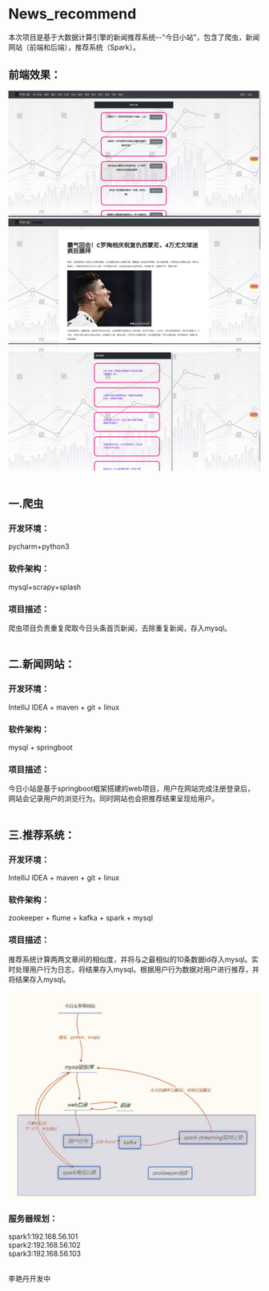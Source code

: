 # News_recommend
本次项目是基于大数据计算引擎的新闻推荐系统--"今日小站"，包含了爬虫，新闻网站（前端和后端），推荐系统（Spark）。<br>
## 前端效果：<br>
![image](https://github.com/luochana/githubPicture/blob/master/pic1.png) <br>
![image](https://github.com/luochana/githubPicture/blob/master/pic2.png) <br>
![image](https://github.com/luochana/githubPicture/blob/master/pic3.png) <br>
<br>
## 一.爬虫 <br>
### 开发环境： <br>
 pycharm+python3 <br>
### 软件架构： <br>
 mysql+scrapy+splash <br>
### 项目描述：<br>
爬虫项目负责重复爬取今日头条首页新闻，去除重复新闻，存入mysql。<br>
<br>
## 二.新闻网站： <br>
### 开发环境： <br>
 IntelliJ IDEA + maven + git + linux <br>
### 软件架构： <br>
 mysql + springboot <br>
### 项目描述：<br>
今日小站是基于springboot框架搭建的web项目，用户在网站完成注册登录后，网站会记录用户的浏览行为。同时网站也会把推荐结果呈现给用户。<br>
<br>
## 三.推荐系统： <br>
### 开发环境： <br>
 IntelliJ IDEA + maven + git + linux <br>
### 软件架构： <br>
 zookeeper + flume + kafka +  spark  + mysql<br>
### 项目描述：<br>
推荐系统计算两两文章间的相似度，并将与之最相似的10条数据id存入mysql。实时处理用户行为日志，将结果存入mysql。根据用户行为数据对用户进行推荐，并将结果存入mysql。<br>
<br>
![image](https://github.com/luochana/githubPicture/blob/master/pic4.png)
<br>

### 服务器规划：<br>
 spark1:192.168.56.101 <br>
 spark2:192.168.56.102 <br>
 spark3:192.168.56.103 <br>
<br>

李艳丹开发中
